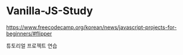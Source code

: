 # Vanilla-JS-Study

https://www.freecodecamp.org/korean/news/javascript-projects-for-beginners/#flipper

튜토리얼 프로젝트 연습
